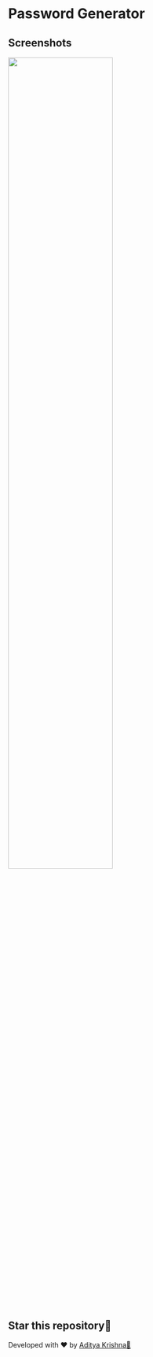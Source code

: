 # Password Generator

## Screenshots
<!-- ![Screenshot](https://user-images.githubusercontent.com/72189258/201136069-75dc9834-f252-417f-8523-42177607cd4a.png) -->
<img src='https://user-images.githubusercontent.com/72189258/201136069-75dc9834-f252-417f-8523-42177607cd4a.png' width='65%' height='65%'>

## Star this repository🌟<br />

Developed with ❤️ by [Aditya Krishna🚀](https://github.com/adityawisecoder)
